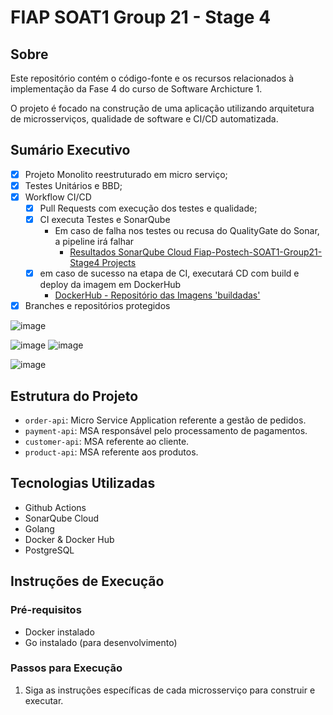 # FIAP SOAT1 Group 21 - Stage 4
## Sobre
Este repositório contém o código-fonte e os recursos relacionados à implementação da Fase 4 do curso de Software Archicture 1.

O projeto é focado na construção de uma aplicação utilizando arquitetura de microsserviços, qualidade de software e CI/CD automatizada.

## Sumário Executivo
- [x] Projeto Monolito reestruturado em micro serviço;
- [x] Testes Unitários e BBD;
- [x] Workflow CI/CD
  - [x] Pull Requests com execução dos testes e qualidade; 
  - [x] CI executa Testes e SonarQube
      - Em caso de falha nos testes ou recusa do QualityGate do Sonar, a pipeline irá falhar 
        - [Resultados SonarQube Cloud Fiap-Postech-SOAT1-Group21-Stage4 Projects](https://sonarcloud.io/organizations/fiap-postech-soat1-group21-stage4/projects)
  - [x] em caso de sucesso na etapa de CI, executará CD com build e deploy da imagem em DockerHub
      - [DockerHub - Repositório das Imagens 'buildadas'](https://hub.docker.com/u/dchagas)
- [x] Branches e repositórios protegidos

![image](https://github.com/fiap-postech-soat1-group21-stage4/.github/assets/83218983/57f8a3e1-35cf-4fb2-819c-d7e83afd78fc)

![image](https://github.com/fiap-postech-soat1-group21-stage4/.github/assets/83218983/e7054ab7-1772-4049-a11b-1219352bee1f)
![image](https://github.com/fiap-postech-soat1-group21-stage4/.github/assets/83218983/8d724a7a-c534-4023-8e8f-e4389050504f)


![image](https://github.com/fiap-postech-soat1-group21-stage4/.github/assets/83218983/050a6999-eac8-4f8a-863f-9089d30ce52a)

## Estrutura do Projeto
- `order-api`: Micro Service Application referente a gestão de pedidos.
- `payment-api`: MSA responsável pelo processamento de pagamentos.
- `customer-api`: MSA referente ao cliente.
- `product-api`: MSA referente aos produtos. 

## Tecnologias Utilizadas

- Github Actions
- SonarQube Cloud
- Golang
- Docker & Docker Hub
- PostgreSQL

## Instruções de Execução

### Pré-requisitos

- Docker instalado
- Go instalado (para desenvolvimento)

### Passos para Execução

1. Siga as instruções específicas de cada microsserviço para construir e executar.

